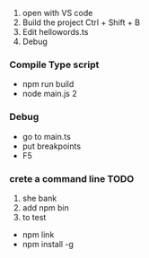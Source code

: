 
1. open with VS code
2. Build the project Ctrl + Shift + B
3. Edit hellowords.ts
4. Debug

### Compile Type script
* npm run build
* node main.js 2

### Debug
* go to main.ts
* put breakpoints
* F5

### crete a command line TODO
1. she bank
2. add npm bin
3. to test
 * npm link
 * npm install -g
